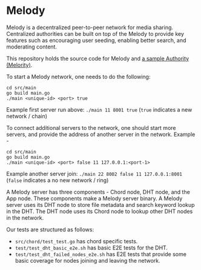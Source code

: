 # Melody

Melody is a decentralized peer-to-peer network for media sharing. Centralized authorities can be built on top of the Melody to provide key features such as encouraging user seeding, enabling better search, and moderating content.

This repository holds the source code for Melody and [a sample Authority (Melority)](https://github.com/ankitkumarr/Melody/tree/main/src/authority).

To start a Melody network, one needs to do the following:

```
cd src/main
go build main.go
./main <unique-id> <port> true
```

Example first server run above: `./main 11 8001 true` (`true` indicates a new network / chain)

To connect additional servers to the network, one should start more servers, and provide the address of another server in the network. Example -

```
cd src/main
go build main.go
./main <unique-id> <port> false 11 127.0.0.1:<port-1>
```

Example another server join: `./main 22 8002 false 11 127.0.0.1:8001` (`false` indicates a no new network / ring)

A Melody server has three components - Chord node, DHT node, and the App node. These components make a Melody server binary. A Melody server uses its DHT node to store file metadata and search keyword lookup in the DHT. The DHT node uses its Chord node to lookup other DHT nodes in the network.

Our tests are structured as follows:
- `src/chord/test_test.go` has chord specific tests.
- `test/test_dht_basic_e2e.sh` has basic E2E tests for the DHT.
- `test/test_dht_failed_nodes_e2e.sh` has E2E tests that provide some basic coverage for nodes joining and leaving the network.
